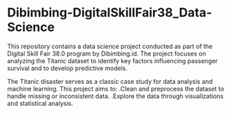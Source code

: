 # Dibimbing-DigitalSkillFair38_Data-Science

This repository contains a data science project conducted as part of the Digital Skill Fair 38.0 program by Dibimbing.id. The project focuses on analyzing the Titanic dataset to identify key factors influencing passenger survival and to develop predictive models.


The Titanic disaster serves as a classic case study for data analysis and machine learning. This project aims to:
.Clean and preprocess the dataset to handle missing or inconsistent data.
.Explore the data through visualizations and statistical analysis.
